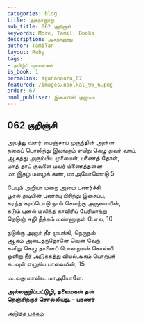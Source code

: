```yaml
---
categories: blog
title: அகநானூறு
sub_title: 062 குறிஞ்சி
keywords: More, Tamil, Books
description: அகநானூறு
author: Tamilan
layout: Ruby
tags:
- தமிழ்ப் புலவர்கள்
is_book: 1
permalink: agananooru_67
featured: /images/noolkal_96_6.png
order: 67
nool_publiser: இசையினி குழுமம்
---
```



## 062 குறிஞ்சி

அயத்து வளர் பைஞ்சாய் முருந்தின் அன்ன  
நகைப் பொலிந்து இலங்கும் எயிறு கெழு துவர் வாய்,  
ஆகத்து அரும்பிய முலையள், பணைத் தோள்,  
மாத் தாட் குவளை மலர் பிணைத்தன்ன  
மா இதழ் மழைக் கண், மாஅயோளொடு 5

பேயும் அறியா மறை அமை புணர்ச்சி  
பூசல் துடியின் புணர்பு பிரிந்து இசைப்ப,  
கரந்த கரப்பொடு நாம் செலற்கு அருமையின்,  
கடும் புனல் மலிந்த காவிரிப் பேரியாற்று  
நெடுஞ் சுழி நீத்தம் மண்ணுநள் போல, 10

நடுங்கு அஞர் தீர முயங்கி, நெருநல்  
ஆகம் அடைதந்தோளே வென் வேற்  
களிறு கெழு தானைப் பொறையன் கொல்லி  
ஒளிறு நீர் அடுக்கத்து வியல்அகம் பொற்பக்  
கடவுள் எழுதிய பாவையின், 15

மடவது மாண்ட மாஅயோளே.

**அல்லகுறிப்பட்டுழி, தலைமகன் தன்  
நெஞ்சிற்குச் சொல்லியது. - பரணர்**

[அடுத்த பக்கம்](agananooru_68)